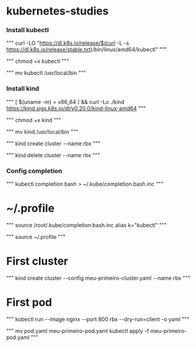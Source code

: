 # kubernetes-studies

### Install kubectl

"""
curl -LO "https://dl.k8s.io/release/$(curl -L -s https://dl.k8s.io/release/stable.txt)/bin/linux/amd64/kubectl"
"""

"""
chmod +x kubectl
"""

"""
mv kubectl /usr/local/bin
"""

### Install kind

"""
[ $(uname -m) = x86_64 ] && curl -Lo ./kind https://kind.sigs.k8s.io/dl/v0.20.0/kind-linux-amd64
"""

"""
chmod +x kind
"""

"""
mv kind /usr/local/bin
"""

"""
kind create cluster --name rbx
"""

"""
kind delete cluster --name rbx
"""

### Config completion

"""
kubectl completion bash > ~/.kube/completion.bash.inc
"""

# ~/.profile

"""
source /root/.kube/completion.bash.inc
alias k="kubectl"
"""

"""
source ~/.profile
"""

# First cluster

"""
kind create cluster --config meu-primeiro-cluster.yaml --name rbx
"""

# First pod

"""
kubectl run --image nginx --port 800 rbx --dry-run=client -o yaml
"""

"""
mv pod.yaml meu-primeiro-pod.yaml
kubectl apply -f meu-primeiro-pod.yaml
"""
